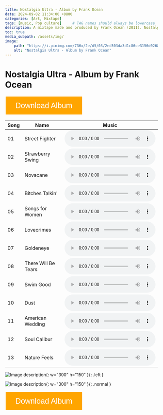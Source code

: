 ```yaml
---
title: Nostalgia Ultra - Album by Frank Ocean
date: 2024-09-02 11:34:00 +0800
categories: [Art, Mixtape]
tags: [music, Pop culture]     # TAG names should always be lowercase
description: A mixtape made and produced by Frank Ocean (2011). Nostalgia Ultra is considered by critics to have brought a lasting change in the hip-hop music scene during the early 10s of this century, influencing and inspiring many artists in the decades after to come.
toc: true
media_subpath: /assets/img/
image:
    path: "https://i.pinimg.com/736x/2e/d5/03/2ed503da3d1c86ce3156d0268f442956.jpg"
    alt: "Nostalgia Ultra - Album by Frank Ocean"
---
```


# Nostalgia Ultra - Album by Frank Ocean
<a href="/assets/music/frank_ocean/frank_ocean_nostalgiaultra.zip" download>
  <button style="background-color: #ffa500;
                 border: none;
                 color: white;
                 padding: 15px 32px;
                 text-align: center;
                 text-decoration: none;
                 display: inline-block;
                 font-size: 25px;
                 margin: 4px 2px;
                 cursor: pointer;">
    Download Album
  </button> 
</a>

<table>
  <thead>
    <tr>
      <th>Song</th>
      <th>Name</th>
      <th>Music</th>
    </tr>
  </thead>
  <tbody>
    <tr>
      <td>01</td>
      <td>Street Fighter</td>
      <td><audio controls src="/assets/music/frank_ocean/01_street_fighter.mp3" title="Street Fighter"></audio></td>
    </tr>
    <tr>
      <td>02</td>
      <td>Strawberry Swing</td>
      <td><audio controls src="/assets/music/frank_ocean/02 strawberry swing.mp3" title="Strawberry Swing"></audio></td>
    </tr>
    <tr>
      <td>03</td>
      <td>Novacane</td>
      <td><audio controls src="/assets/music/frank_ocean/03 novacane.mp3" title="Novacane"></audio></td>
    </tr>
    <tr>
      <td>04</td>
      <td>Bitches Talkin'</td>
      <td><audio controls src="/assets/music/frank_ocean/05_bitches_talkin'.mp3" title="Bitches Talkin'"></audio></td>
    </tr>
    <tr>
      <td>05</td>
      <td>Songs for Women</td>
      <td><audio controls src="/assets/music/frank_ocean/06 songs for women.mp3" title="Songs for Women"></audio></td>
    </tr>
    <tr>
      <td>06</td>
      <td>Lovecrimes</td>
      <td><audio controls src="/assets/music/frank_ocean/07 lovecrimes.mp3" title="Lovecrimes"></audio></td>
    </tr>
    <tr>
      <td>07</td>
      <td>Goldeneye</td>
      <td><audio controls src="/assets/music/frank_ocean/08 goldeneye.mp3" title="Goldeneye"></audio></td>
    </tr>
    <tr>
      <td>08</td>
      <td>There Will Be Tears</td>
      <td><audio controls src="/assets/music/frank_ocean/09 there will be tears.mp3" title="There Will Be Tears"></audio></td>
    </tr>
    <tr>
      <td>09</td>
      <td>Swim Good</td>
      <td><audio controls src="/assets/music/frank_ocean/10 swim good.mp3" title="Swim Good"></audio></td>
    </tr>
    <tr>
      <td>10</td>
      <td>Dust</td>
      <td><audio controls src="/assets/music/frank_ocean/11 dust.mp3" title="Dust"></audio></td>
    </tr>
    <tr>
      <td>11</td>
      <td>American Wedding</td>
      <td><audio controls src="/assets/music/frank_ocean/12 american wedding.mp3" title="American Wedding"></audio></td>
    </tr>
    <tr>
      <td>12</td>
      <td>Soul Calibur</td>
      <td><audio controls src="/assets/music/frank_ocean/13 soul calibur.mp3" title="Soul Calibur"></audio></td>
    </tr>
    <tr>
      <td>13</td>
      <td>Nature Feels</td>
      <td><audio controls src="/assets/music/frank_ocean/14 nature feels.mp3" title="Nature Feels"></audio></td>
    </tr>
  </tbody>
</table>

![Image description](00-IMG-03.png){: w="300" h="150" }{: .left }

![Image description](00-IMG-02.png){: w="300" h="150" }{: .normal }

<a href="/assets/music/frank_ocean/frank_ocean_nostalgiaultra.zip" download>
  <button style="background-color: #ffa500;
                 border: none;
                 color: white;
                 padding: 15px 32px;
                 text-align: center;
                 text-decoration: none;
                 display: inline-block;
                 font-size: 25px;
                 margin: 4px 2px;
                 cursor: pointer;">
    Download Album
  </button> 
</a>
